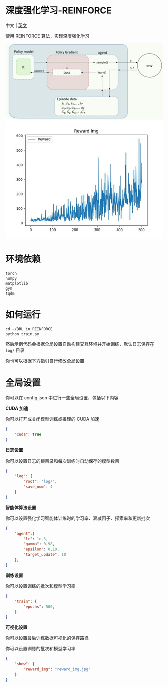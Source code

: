 # 深度强化学习-REINFORCE

中文 | [英文](README.md)

使用 REINFORCE 算法，实现深度强化学习

![img](asset/REINFORCE.png)
![img](asset/reward.png)

# 环境依赖

```
torch
numpy
matplotlib
gym
tqdm
```

# 如何运行

```
cd ~/DRL_in_REINFORCE
python train.py
```

然后示例代码会根据全局设置自动构建交互环境并开始训练，默认日志保存在 <code>log/</code> 目录

你也可以根据下方指引自行修改全局设置

# 全局设置

你可以在 config.json 中进行一些全局设置，包括以下内容

**CUDA 加速**

你可以打开或关闭模型训练或推理的 CUDA 加速

```config.json
{
    "cuda": true
}
```

**日志设置**

你可以设置日志的根目录和每次训练时自动保存的模型数目

```config.json
{
    "log": {
        "root": "log/",
        "save_num": 4
    }
}
```

**智能体算法设置**

你可以设置强化学习智能体训练时的学习率、衰减因子、探索率和更新批次

```config.json
{
    "agent":{
        "lr": 1e-3,
        "gamma": 0.98,
        "epsilon": 0.10,
        "target_update": 10
    },
}
```

**训练设置**

你可以设置训练的批次和模型学习率

```config.json
{
    "train": {
        "epochs": 500,
    }
}
```

**可视化设置**

你可以设置最后训练数据可视化的保存路径

你可以设置训练的批次和模型学习率

```config.json
{
    "show": {
        "reward_img": "reward_img.jpg"
    }
}
```